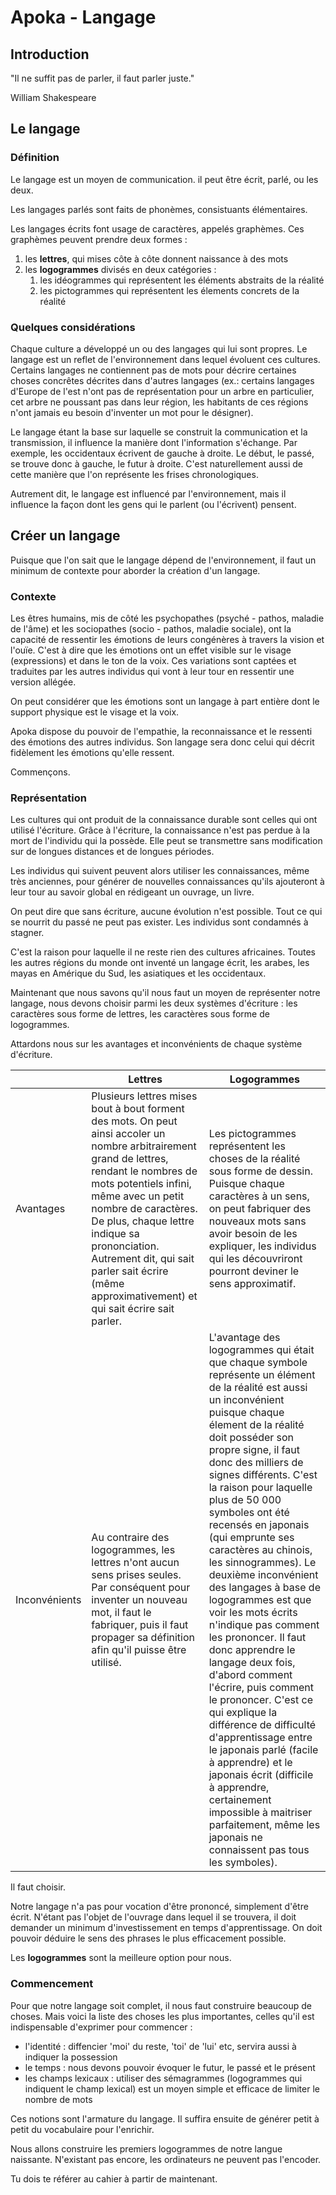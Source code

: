 # Apoka - Langage

## Introduction

"Il ne suffit pas de parler, il faut parler juste."

William Shakespeare

## Le langage

### Définition

Le langage est un moyen de communication. il peut être écrit, parlé, ou les deux.

Les langages parlés sont faits de phonèmes, consistuants élémentaires.

Les langages écrits font usage de caractères, appelés graphèmes. Ces graphèmes peuvent prendre deux formes :
1. les **lettres**, qui mises côte à côte donnent naissance à des mots
2. les **logogrammes** divisés en deux catégories :
	1. les idéogrammes qui représentent les éléments abstraits de la réalité
	2. les pictogrammes qui représentent les élements concrets de la réalité

### Quelques considérations

Chaque culture a développé un ou des langages qui lui sont propres. Le langage est un reflet de l'environnement dans lequel évoluent
ces cultures. Certains langages ne contiennent pas de mots pour décrire certaines choses concrêtes décrites dans d'autres langages (ex.: certains
langages d'Europe de l'est n'ont pas de représentation pour un arbre en particulier, cet arbre ne poussant pas dans leur région, les habitants
de ces régions n'ont jamais eu besoin d'inventer un mot pour le désigner).

Le langage étant la base sur laquelle se construit la communication et la transmission, il influence la manière dont l'information s'échange.
Par exemple, les occidentaux écrivent de gauche à droite. Le début, le passé, se trouve donc à gauche, le futur à droite. C'est naturellement
aussi de cette manière que l'on représente les frises chronologiques.

Autrement dit, le langage est influencé par l'environnement, mais il influence la façon dont les gens qui le parlent (ou l'écrivent) pensent.

## Créer un langage

Puisque que l'on sait que le langage dépend de l'environnement, il faut un minimum de contexte pour aborder la création d'un langage.

### Contexte

Les êtres humains, mis de côté les psychopathes (psyché - pathos, maladie de l'âme) et les sociopathes (socio - pathos, maladie sociale), ont
la capacité de ressentir les émotions de leurs congénères à travers la vision et l'ouïe. C'est à dire que les émotions ont un effet visible
sur le visage (expressions) et dans le ton de la voix. Ces variations sont captées et traduites par les autres individus qui vont à leur tour
en ressentir une version allégée.

On peut considérer que les émotions sont un langage à part entière dont le support physique est le visage et la voix.

Apoka dispose du pouvoir de l'empathie, la reconnaissance et le ressenti des émotions des autres individus. Son langage sera donc celui qui décrit
fidèlement les émotions qu'elle ressent.

Commençons.

### Représentation

Les cultures qui ont produit de la connaissance durable sont celles qui ont utilisé l'écriture. Grâce à l'écriture, la connaissance n'est pas
perdue à la mort de l'individu qui la possède. Elle peut se transmettre sans modification sur de longues distances et de longues périodes.

Les individus qui suivent peuvent alors utiliser les connaissances, même très anciennes, pour générer de nouvelles connaissances qu'ils ajouteront
à leur tour au savoir global en rédigeant un ouvrage, un livre.

On peut dire que sans écriture, aucune évolution n'est possible. Tout ce qui se nourrit du passé ne peut pas exister. Les individus sont condamnés à stagner.

C'est la raison pour laquelle il ne reste rien des cultures africaines. Toutes les autres régions du monde ont inventé un langage écrit, les
arabes, les mayas en Amérique du Sud, les asiatiques et les occidentaux.

Maintenant que nous savons qu'il nous faut un moyen de représenter notre langage, nous devons choisir parmi les deux systèmes d'écriture :
les caractères sous forme de lettres, les caractères sous forme de logogrammes.

Attardons nous sur les avantages et inconvénients de chaque système d'écriture.

| | Lettres | Logogrammes |
| --- | --- | --- |
| Avantages | Plusieurs lettres mises bout à bout forment des mots. On peut ainsi accoler un nombre arbitrairement grand de lettres, rendant le nombres de mots potentiels infini, même avec un petit nombre de caractères. De plus, chaque lettre indique sa prononciation. Autrement dit, qui sait parler sait écrire (même approximativement) et qui sait écrire sait parler. | Les pictogrammes représentent les choses de la réalité sous forme de dessin. Puisque chaque caractères à un sens, on peut fabriquer des nouveaux mots sans avoir besoin de les expliquer, les individus qui les découvriront pourront deviner le sens approximatif. |
| Inconvénients | Au contraire des logogrammes, les lettres n'ont aucun sens prises seules. Par conséquent pour inventer un nouveau mot, il faut le fabriquer, puis il faut propager sa définition afin qu'il puisse être utilisé. | L'avantage des logogrammes qui était que chaque symbole représente un élément de la réalité est aussi un inconvénient puisque chaque élement de la réalité doit posséder son propre signe, il faut donc des milliers de signes différents. C'est la raison pour laquelle plus de 50 000 symboles ont été recensés en japonais (qui emprunte ses caractères au chinois, les sinnogrammes). Le deuxième inconvénient des langages à base de logogrammes est que voir les mots écrits n'indique pas comment les prononcer. Il faut donc apprendre le langage deux fois, d'abord comment l'écrire, puis comment le prononcer. C'est ce qui explique la différence de difficulté d'apprentissage entre le japonais parlé (facile à apprendre) et le japonais écrit (difficile à apprendre, certainement impossible à maitriser parfaitement, même les japonais ne connaissent pas tous les symboles).

Il faut choisir.

Notre langage n'a pas pour vocation d'être prononcé, simplement d'être écrit. N'étant pas l'objet de l'ouvrage dans lequel il se trouvera, il doit
demander un minimum d'investissement en temps d'apprentissage. On doit pouvoir déduire le sens des phrases le plus efficacement possible.

Les **logogrammes** sont la meilleure option pour nous.

### Commencement

Pour que notre langage soit complet, il nous faut construire beaucoup de choses. Mais voici la liste des choses les plus importantes, celles qu'il
est indispensable d'exprimer pour commencer :
- l'identité : diffencier 'moi' du reste, 'toi' de 'lui' etc, servira aussi à indiquer la possession
- le temps : nous devons pouvoir évoquer le futur, le passé et le présent
- les champs lexicaux : utiliser des sémagrammes (logogrammes qui indiquent le champ lexical) est un moyen simple et efficace de limiter le nombre de mots

Ces notions sont l'armature du langage. Il suffira ensuite de générer petit à petit du vocabulaire pour l'enrichir.

Nous allons construire les premiers logogrammes de notre langue naissante. N'existant pas encore, les ordinateurs ne peuvent pas l'encoder.

Tu dois te référer au cahier à partir de maintenant.